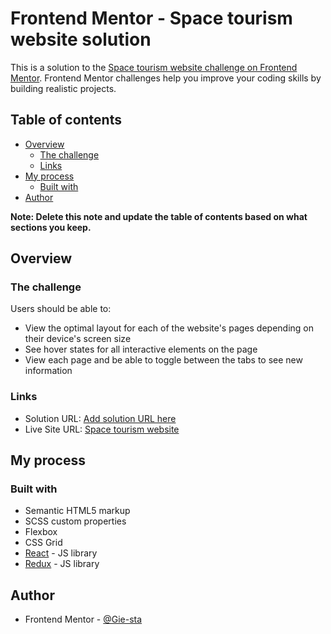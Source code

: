 # Frontend Mentor - Space tourism website solution

This is a solution to the [Space tourism website challenge on Frontend Mentor](https://www.frontendmentor.io/challenges/space-tourism-multipage-website-gRWj1URZ3). Frontend Mentor challenges help you improve your coding skills by building realistic projects. 

## Table of contents

- [Overview](#overview)
  - [The challenge](#the-challenge)
  - [Links](#links)
- [My process](#my-process)
  - [Built with](#built-with)
- [Author](#author)


**Note: Delete this note and update the table of contents based on what sections you keep.**

## Overview

### The challenge

Users should be able to:

- View the optimal layout for each of the website's pages depending on their device's screen size
- See hover states for all interactive elements on the page
- View each page and be able to toggle between the tabs to see new information


### Links

- Solution URL: [Add solution URL here](https://your-solution-url.com)
- Live Site URL: [Space tourism website](https://space-tourism-website-gie-sta.herokuapp.com/)

## My process

### Built with

- Semantic HTML5 markup
- SCSS custom properties
- Flexbox
- CSS Grid
- [React](https://reactjs.org/) - JS library
- [Redux](https://redux.js.org/) - JS library




## Author


- Frontend Mentor - [@Gie-sta](https://www.frontendmentor.io/profile/Gie-sta)


